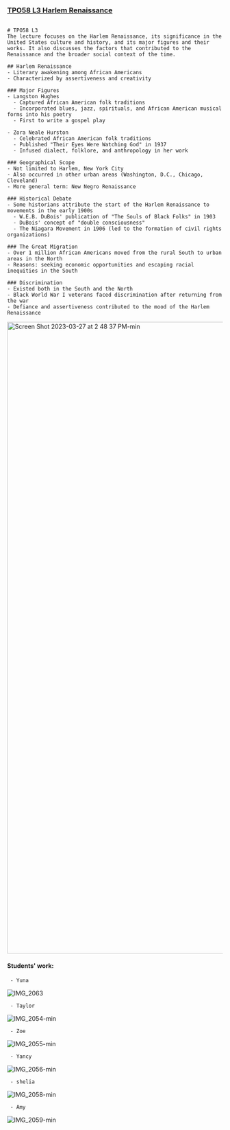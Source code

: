 ### [TPO58 L3 Harlem Renaissance](http://top.zhan.com/toefl/listen/intensive.html?appID=63432520%2C2371&backUrl=http%3A%2F%2Ftop.zhan.com%2Ftoefl%2Flisten%2Fjingting58.html)

```

# TPO58 L3
The lecture focuses on the Harlem Renaissance, its significance in the United States culture and history, and its major figures and their works. It also discusses the factors that contributed to the Renaissance and the broader social context of the time.

## Harlem Renaissance
- Literary awakening among African Americans
- Characterized by assertiveness and creativity

### Major Figures
- Langston Hughes
  - Captured African American folk traditions
  - Incorporated blues, jazz, spirituals, and African American musical forms into his poetry
  - First to write a gospel play

- Zora Neale Hurston
  - Celebrated African American folk traditions
  - Published "Their Eyes Were Watching God" in 1937
  - Infused dialect, folklore, and anthropology in her work

### Geographical Scope
- Not limited to Harlem, New York City
- Also occurred in other urban areas (Washington, D.C., Chicago, Cleveland)
- More general term: New Negro Renaissance

### Historical Debate
- Some historians attribute the start of the Harlem Renaissance to movements in the early 1900s
  - W.E.B. DuBois' publication of "The Souls of Black Folks" in 1903
  - DuBois' concept of "double consciousness"
  - The Niagara Movement in 1906 (led to the formation of civil rights organizations)

### The Great Migration
- Over 1 million African Americans moved from the rural South to urban areas in the North
- Reasons: seeking economic opportunities and escaping racial inequities in the South

### Discrimination
- Existed both in the South and the North
- Black World War I veterans faced discrimination after returning from the war
- Defiance and assertiveness contributed to the mood of the Harlem Renaissance
```
<img width="1471" alt="Screen Shot 2023-03-27 at 2 48 37 PM-min" src="https://user-images.githubusercontent.com/105401427/227863014-d13de8c8-4a88-4de3-b98b-4f1e7ce60444.png">

#### Students' work:

     - Yuna
     
![IMG_2063](https://user-images.githubusercontent.com/105401427/228139054-41b9150c-3ac1-4356-915e-5f025e3207b0.PNG)     

     - Taylor
     
![IMG_2054-min](https://user-images.githubusercontent.com/105401427/227906745-27755f0f-8a15-46de-85b4-b9712e59051b.JPG)
  
     - Zoe
     
![IMG_2055-min](https://user-images.githubusercontent.com/105401427/227906864-d945d132-3062-4700-a28c-103c8a98e951.JPG)
     
     - Yancy
     
![IMG_2056-min](https://user-images.githubusercontent.com/105401427/227906886-88f22294-1f5e-4bb5-8e2d-dfc7256c160f.JPG)

     - shelia
     
![IMG_2058-min](https://user-images.githubusercontent.com/105401427/227906901-ab2b5ba9-a7a7-4146-80ed-374cc6201303.JPG)

     - Amy 
     
![IMG_2059-min](https://user-images.githubusercontent.com/105401427/227906930-4cd82d12-ef98-450a-886a-ea09c20fcb64.JPG)
